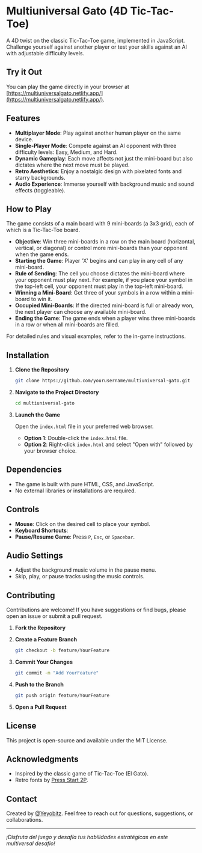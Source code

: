 # Multiuniversal Gato (4D Tic-Tac-Toe)

A 4D twist on the classic Tic-Tac-Toe game, implemented in JavaScript. Challenge yourself against another player or test your skills against an AI with adjustable difficulty levels.

## Try it Out

You can play the game directly in your browser at [https://multiuniversalgato.netlify.app/](https://multiuniversalgato.netlify.app/).

## Features

- **Multiplayer Mode**: Play against another human player on the same device.
- **Single-Player Mode**: Compete against an AI opponent with three difficulty levels: Easy, Medium, and Hard.
- **Dynamic Gameplay**: Each move affects not just the mini-board but also dictates where the next move must be played.
- **Retro Aesthetics**: Enjoy a nostalgic design with pixelated fonts and starry backgrounds.
- **Audio Experience**: Immerse yourself with background music and sound effects (toggleable).

## How to Play

The game consists of a main board with 9 mini-boards (a 3x3 grid), each of which is a Tic-Tac-Toe board.

- **Objective**: Win three mini-boards in a row on the main board (horizontal, vertical, or diagonal) or control more mini-boards than your opponent when the game ends.
- **Starting the Game**: Player 'X' begins and can play in any cell of any mini-board.
- **Rule of Sending**: The cell you choose dictates the mini-board where your opponent must play next. For example, if you place your symbol in the top-left cell, your opponent must play in the top-left mini-board.
- **Winning a Mini-Board**: Get three of your symbols in a row within a mini-board to win it.
- **Occupied Mini-Boards**: If the directed mini-board is full or already won, the next player can choose any available mini-board.
- **Ending the Game**: The game ends when a player wins three mini-boards in a row or when all mini-boards are filled.

For detailed rules and visual examples, refer to the in-game instructions.

## Installation

1. **Clone the Repository**

   ```bash
   git clone https://github.com/yourusername/multiuniversal-gato.git
   ```

2. **Navigate to the Project Directory**

   ```bash
   cd multiuniversal-gato
   ```

3. **Launch the Game**

   Open the `index.html` file in your preferred web browser.

   - **Option 1**: Double-click the `index.html` file.
   - **Option 2**: Right-click `index.html` and select "Open with" followed by your browser choice.

## Dependencies

- The game is built with pure HTML, CSS, and JavaScript.
- No external libraries or installations are required.


## Controls

- **Mouse**: Click on the desired cell to place your symbol.
- **Keyboard Shortcuts**:
- **Pause/Resume Game**: Press `P`, `Esc`, or `Spacebar`.

## Audio Settings

- Adjust the background music volume in the pause menu.
- Skip, play, or pause tracks using the music controls.

## Contributing

Contributions are welcome! If you have suggestions or find bugs, please open an issue or submit a pull request.

1. **Fork the Repository**
2. **Create a Feature Branch**

   ```bash
   git checkout -b feature/YourFeature
   ```

3. **Commit Your Changes**

   ```bash
   git commit -m "Add YourFeature"
   ```

4. **Push to the Branch**

   ```bash
   git push origin feature/YourFeature
   ```

5. **Open a Pull Request**

## License

This project is open-source and available under the MIT License.

## Acknowledgments

- Inspired by the classic game of Tic-Tac-Toe (El Gato).
- Retro fonts by [Press Start 2P](https://fonts.google.com/specimen/Press+Start+2P).

## Contact

Created by [@Yeyobitz](https://yeyobitz.dev). Feel free to reach out for questions, suggestions, or collaborations.

---

*¡Disfruta del juego y desafía tus habilidades estratégicas en este multiversal desafío!*